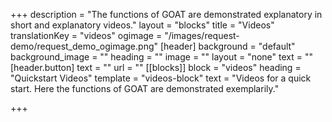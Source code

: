 +++
description = "The functions of GOAT are demonstrated explanatory in short and explanatory videos."
layout = "blocks"
title = "Videos"
translationKey = "videos"
ogimage = "/images/request-demo/request_demo_ogimage.png"
[header]
background = "default"
background_image = ""
heading = ""
image = ""
layout = "none"
text = ""
[header.button]
text = ""
url = ""
[[blocks]]
block = "videos"
heading = "Quickstart Videos"
template = "videos-block"
text = "Videos for a quick start. Here the functions of GOAT are demonstrated exemplarily."

+++
